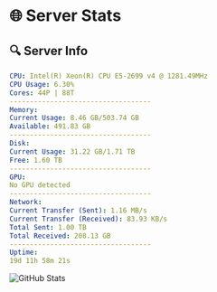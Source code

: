 # 🌐 Server Stats
## 🔍 Server Info
```yaml
CPU: Intel(R) Xeon(R) CPU E5-2699 v4 @ 1281.49MHz
CPU Usage: 6.30%
Cores: 44P | 88T
-----------------------------------
Memory:
Current Usage: 8.46 GB/503.74 GB
Available: 491.83 GB
-----------------------------------
Disk:
Current Usage: 31.22 GB/1.71 TB
Free: 1.60 TB
-----------------------------------
GPU:
No GPU detected
-----------------------------------
Network:
Current Transfer (Sent): 1.16 MB/s
Current Transfer (Received): 83.93 KB/s
Total Sent: 1.00 TB
Total Received: 208.13 GB
-----------------------------------
Uptime:
19d 11h 58m 21s
```
![GitHub Stats](https://img.shields.io/badge/Updated-2025-05-09_05:07:09-blue)